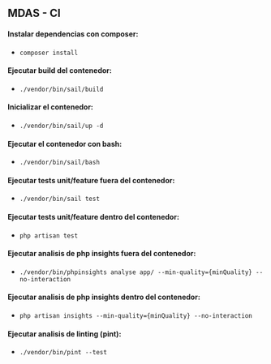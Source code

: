 ## MDAS - CI

#### Instalar dependencias con composer:
- `composer install`

#### Ejecutar build del contenedor:
- `./vendor/bin/sail/build`

#### Inicializar el contenedor: 
- `./vendor/bin/sail/up -d`

#### Ejecutar el contenedor con bash:
- `./vendor/bin/sail/bash`

#### Ejecutar tests unit/feature fuera del contenedor:
- `./vendor/bin/sail test`

#### Ejecutar tests unit/feature dentro del contenedor:
- `php artisan test`

#### Ejecutar analisis de php insights fuera del contenedor:
- `./vendor/bin/phpinsights analyse app/ --min-quality={minQuality} --no-interaction`

#### Ejecutar analisis de php insights dentro del contenedor:
- `php artisan insights --min-quality={minQuality} --no-interaction`

#### Ejecutar analisis de linting (pint):
- `./vendor/bin/pint --test`






